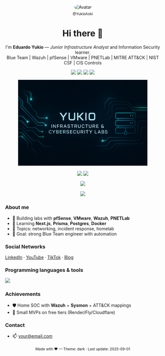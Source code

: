 <!-- PROFILE README (Dark) -->

<p align="center">
  <img src="https://avatars.githubusercontent.com/u/00000000?v=4" width="120" style="border-radius:50%" alt="Avatar"/><br/>
  <sub>@YukioAoki</sub>
</p>

<h1 align="center">Hi there 👋</h1>
<p align="center">
  I'm <b>Eduardo Yukio</b> — <i>Junior Infrastructure Analyst</i> and Information Security learner.
  <br/>Blue Team | Wazuh | pfSense | VMware | PNETLab | MITRE ATT&CK | NIST CSF | CIS Controls
</p>

<p align="center">
  <img src="https://img.shields.io/badge/Role-Infrastructure%20Analyst-0A0F24?style=for-the-badge"/>
  <img src="https://img.shields.io/badge/Focus-Cybersecurity-2D333B?style=for-the-badge"/>
  <a href="mailto:eduardoyukioaoki2015@hotmail.com"><img src="https://img.shields.io/badge/Email-Contact-2F81F7?style=for-the-badge"></a>
  <img src="https://komarev.com/ghpvc/?username=YukioAoki&style=for-the-badge" />
</p>

<p align="center">
  <img src="https://github.com/YukioAoki/YukioAoki/blob/main/banner_github.png" width="420" alt="Banner"/>
</p>

<p align="center">
  <img height="165" src="https://github-readme-stats.vercel.app/api?username=YukioAoki&show_icons=true&theme=github_dark&hide_border=true" />
  <img height="165" src="https://github-readme-stats.vercel.app/api/top-langs/?username=YukioAoki&layout=compact&theme=github_dark&hide_border=true" />
</p>

<p align="center">
  <img height="165" src="https://github-readme-streak-stats.herokuapp.com/?user=YukioAoki&theme=github-dark-blue&hide_border=true" />
</p>

<p align="center">
  <img src="https://github-profile-trophy.vercel.app/?username=YukioAoki&theme=onestar&no-frame=true&row=1&column=6" />
</p>

### About me
- 🔭 Building labs with **pfSense**, **VMware**, **Wazuh**, **PNETLab**  
- 🌱 Learning **Next.js**, **Prisma**, **Postgres**, **Docker**  
- 💬 Topics: networking, incident response, homelab  
- 🎯 Goal: strong Blue Team engineer with automation

### Social Networks
[LinkedIn](https://www.linkedin.com/in/eduardo-yukio-aoki/) ·
[YouTube](https://youtube.com/@your-handle) ·
[TikTok](https://www.tiktok.com/@your-handle) ·
[Blog](https://your-blog.example)

### Programming languages & tools
<p>
  <img src="https://skillicons.dev/icons?i=ts,js,python,go,bash,linux,docker,postgres,redis,react,nextjs,git,github,vscode" />
</p>

### Achievements
- 🛡️ Home SOC with **Wazuh** + **Sysmon** + ATT&CK mappings  
- 🚀 Small MVPs on free tiers (Render/Fly/Cloudflare)  

### Contact
- 📫 your@email.com

<p align="center">
  <sub>Made with ♥ — Theme: dark · Last update: 2025-09-01</sub>
</p>
